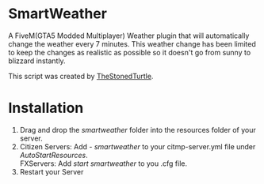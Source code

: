 # SmartWeather
A FiveM(GTA5 Modded Multiplayer) Weather plugin that will automatically change the weather every 7 minutes. This weather change has been limited to keep the changes as realistic as possible so it doesn't go from sunny to blizzard instantly.

This script was created by <a href="https://github.com/TheStonedTurtle">TheStonedTurtle</a>.
<br/>



<h1>Installation</h1>
	<ol>
		<li>Drag and drop the <i>smartweather</i> folder into the resources folder of your server.</li>
		<li>Citizen Servers: Add <i>- smartweather</i> to your citmp-server.yml file under <i>AutoStartResources</i>.<br/>
		FXServers: Add <i>start smartweather</i> to you .cfg file.</li>
		<li>Restart your Server</li>
	</ol>
